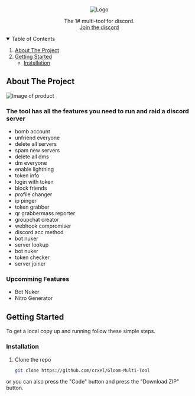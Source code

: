 <br />
<p align="center">
    <img src="https://cdn.discordapp.com/attachments/991096084774412289/1048980209065533470/Screenshot_20221203-213813_CapCut.jpg" alt="Logo"
         
         
  <h3 align="center"></h3>

  <p align="center">
    The 1# multi-tool for discord.  
    <br />
    <a href="https://dsc.gg/gloomx">Join the discord</a>
  </p>
</p>

<details open="open">
  <summary>Table of Contents</summary>
  <ol>
    <li>
      <a href="#about-the-project">About The Project</a>
      <ul>
      </ul>
    </li>
    <li>
      <a href="#getting-started">Getting Started</a>
      <ul>
        <li><a href="#installation">Installation</a></li>
      </ul>
    </li>
  </ol>
</details>

## About The Project

<img src="https://cdn.discordapp.com/attachments/987019645116637195/1049045635661320232/Untitled4_20221204143243.png" alt="Image of product">

### The tool has all the features you need to run and raid a discord server  

+ bomb account
+ unfriend everyone
+ delete all servers
+ spam new servers
+ delete all dms
+ dm everyone
+ enable lightning
+ token info
+ login with token
+ block friends
+ profile changer
+ ip pinger
+ token grabber
+ qr grabbermass reporter
+ groupchat creator
+ webhook compromiser
+ discord acc method
+ bot nuker
+ server lookup
+ bot nuker
+ token checker
+ server joiner



### Upcomming Features

- Bot Nuker
- Nitro Generator

## Getting Started

To get a local copy up and running follow these simple steps.

### Installation

1. Clone the repo
   ```sh
   git clone https://github.com/crxel/Gloom-Multi-Tool
   ```
or you can also press the "Code" button and press the "Download ZIP" button.
